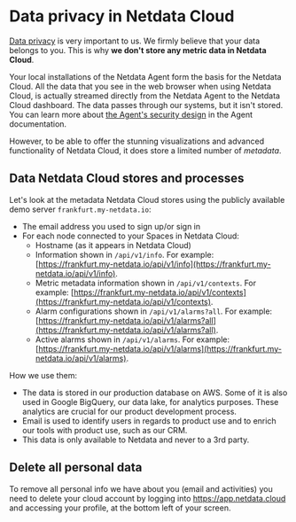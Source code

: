 # Data privacy in Netdata Cloud

[Data privacy](https://netdata.cloud/privacy/) is very important to us. We firmly believe that your data belongs to
you. This is why **we don't store any metric data in Netdata Cloud**.

Your local installations of the Netdata Agent form the basis for the Netdata Cloud. All the data that you see in the web browser when using Netdata Cloud, is actually streamed directly from the Netdata Agent to the Netdata Cloud dashboard.
The data passes through our systems, but it isn't stored. You can learn more about [the Agent's security design](https://github.com/netdata/netdata/blob/master/docs/netdata-security.md) in the Agent documentation.

However, to be able to offer the stunning visualizations and advanced functionality of Netdata Cloud, it does store a limited number of _metadata_.

## Data Netdata Cloud stores and processes

Let's look at the metadata Netdata Cloud stores using the publicly available demo server `frankfurt.my-netdata.io`:

- The email address you used to sign up/or sign in
- For each node connected to your Spaces in Netdata Cloud:
  - Hostname (as it appears in Netdata Cloud)
  - Information shown in `/api/v1/info`. For example: [https://frankfurt.my-netdata.io/api/v1/info](https://frankfurt.my-netdata.io/api/v1/info).
  - Metric metadata information shown in `/api/v1/contexts`. For example: [https://frankfurt.my-netdata.io/api/v1/contexts](https://frankfurt.my-netdata.io/api/v1/contexts).
  - Alarm configurations shown in `/api/v1/alarms?all`. For example: [https://frankfurt.my-netdata.io/api/v1/alarms?all](https://frankfurt.my-netdata.io/api/v1/alarms?all).
  - Active alarms shown in `/api/v1/alarms`. For example: [https://frankfurt.my-netdata.io/api/v1/alarms](https://frankfurt.my-netdata.io/api/v1/alarms).

How we use them:

- The data is stored in our production database on AWS. Some of it is also used in Google BigQuery, our data lake, for analytics purposes. These analytics are crucial for our product development process.
- Email is used to identify users in regards to product use and to enrich our tools with product use, such as our CRM. 
- This data is only available to Netdata and never to a 3rd party.

## Delete all personal data

To remove all personal info we have about you (email and activities) you need to delete your cloud account by logging into https://app.netdata.cloud and accessing your profile, at the bottom left of your screen.
